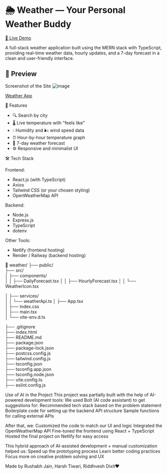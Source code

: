 # 🌦️ Weather — Your Personal Weather Buddy

[🔗 Live Demo](https://silly-toffee-1ad091.netlify.app)

A full-stack weather application built using the MERN stack with TypeScript, providing real-time weather data, hourly updates, and a 7-day forecast in a clean and user-friendly interface.


## 📸 Preview

Screenshot of the Site
![image](https://github.com/user-attachments/assets/bef9d6b5-9b1a-493a-a087-f380e4902971)


[Weather App](https://silly-toffee-1ad091.netlify.app/)


🚀 Features

- 🔍 Search by city
- 🌡️ Live temperature with "feels like"
- 💧 Humidity and 🌬️ wind speed data
- ⏰ Hour-by-hour temperature graph
- 📅 7-day weather forecast
- ⚙️ Responsive and minimalist UI


🛠️ Tech Stack

Frontend:
- React.js (with TypeScript)
- Axios
- Tailwind CSS (or your chosen styling)
- OpenWeatherMap API

Backend:
- Node.js
- Express.js
- TypeScript
- dotenv

Other Tools:
- Netlify (frontend hosting)
- Render / Railway (backend hosting)

📁 weather/
├── public/                   
├── src/                  
│   ├── components/            
│   │   ├── DailyForecast.tsx
│   │   ├── HourlyForecast.tsx
│   │   └── WeatherIcon.tsx

│   ├── services/             
│   │   └── weatherApi.ts
│   ├── App.tsx               
│   ├── index.css             
│   ├── main.tsx             
│   └── vite-env.d.ts  

├── .gitignore               
├── index.html             
├── README.md               
├── package.json             
├── package-lock.json       
├── postcss.config.js         
├── tailwind.config.js        
├── tsconfig.json            
├── tsconfig.app.json       
├── tsconfig.node.json         
├── vite.config.ts             
├── eslint.config.js           





Use of AI in the Project
This project was partially built with the help of AI-powered development tools:
We used Bolt (AI code assistant) to get suggestions for:
Recommended tech stack based on the problem statement
Boilerplate code for setting up the backend API structure
Sample functions for calling external APIs

After that, we:
Customized the code to match our UI and logic
Integrated the OpenWeatherMap API
Fine-tuned the frontend using React + TypeScript
Hosted the final project on Netlify for easy access

This hybrid approach of AI-assisted development + manual customization helped us:
Speed up the prototyping process
Learn better coding practices
Focus more on creative problem solving and UX

Made by Rushabh Jain, Harsh Tiwari, Riddhvesh Dixit❤️
